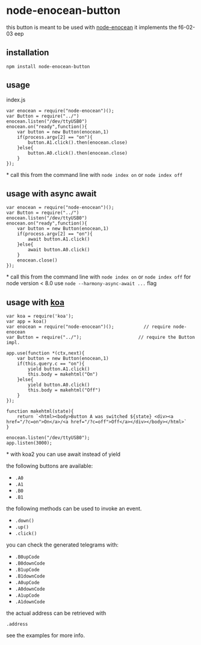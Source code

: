 # node-enocean-button
this button is meant to be used with [node-enocean](https://github.com/Holger-Will/node-enocean)
it implements the f6-02-03 eep
## installation
`npm install node-enocean-button`
## usage

index.js
```
var enocean = require("node-enocean")();
var Button = require("../")
enocean.listen("/dev/ttyUSB0")                 
enocean.on("ready",function(){
	var button = new Button(enocean,1)
	if(process.argv[2] == "on"){
		button.A1.click().then(enocean.close)
	}else{
		button.A0.click().then(enocean.close)
	}
});
```

\* call this from the command line with `node index on` or `node index off`

## usage with async await
```
var enocean = require("node-enocean")();
var Button = require("../")
enocean.listen("/dev/ttyUSB0")                 
enocean.on("ready",function(){
	var button = new Button(enocean,1)
	if(process.argv[2] == "on"){
		await button.A1.click()
	}else{
		await button.A0.click()
	}
	enocean.close()
});
```

\* call this from the command line with `node index on` or `node index off` for node version < 8.0 use `node --harmony-async-await ...` flag

## usage with [koa](https://github.com/koajs/koa)

	var koa = require('koa');
	var app = koa()
	var enocean = require("node-enocean")();           // require node-enocean
	var Button = require("../");                     // require the Button impl.

	app.use(function *(ctx,next){
		var button = new Button(enocean,1)
		if(this.query.c == "on"){
			yield button.A1.click()
			this.body = makehtml("On")
		}else{
			yield button.A0.click()
			this.body = makehtml("Off")
		}
	});

	function makehtml(state){
		return `<html><body>Button A was switched ${state} <div><a href="/?c=on">On</a>/<a href="/?c=off">Off</a></div></body></html>`
	}

	enocean.listen("/dev/ttyUSB0");
	app.listen(3000);

\* with koa2 you can use await instead of yield

the following buttons are available:

* `.A0`
* `.A1`
* `.B0`
* `.B1`

the following methods can be used to invoke an event.

* `.down()`
* `.up()`
* `.click()`

you can check the generated telegrams with:

* `.B0upCode`
* `.B0downCode`
* `.B1upCode`
* `.B1downCode`
* `.A0upCode`
* `.A0downCode`
* `.A1upCode`
* `.A1downCode`

the actual address can be retrieved with

`.address`

see the examples for more info.
